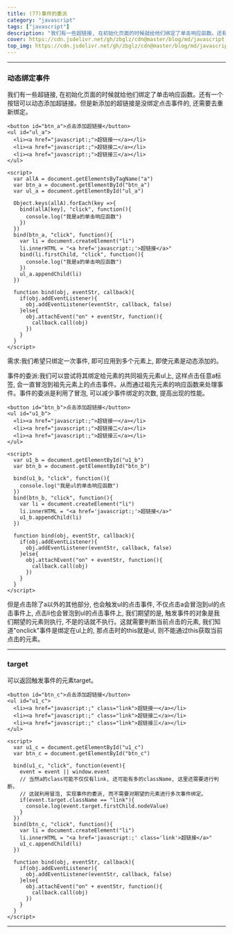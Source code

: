 ```yaml
---
title: (77)事件的委派
category: "javascript"
tags: ["javascript"]
description: "我们有一些超链接, 在初始化页面的时候就给他们绑定了单击响应函数。还有一个按钮可以动态添加超链接。但是新添加的超链接是没绑定点击事件的, 还需要去重新绑定。"
cover: https://cdn.jsdelivr.net/gh/zbglz/cdn@master/blog/md/javascript.svg
top_img: https://cdn.jsdelivr.net/gh/zbglz/cdn@master/blog/md/javascript.svg
---
```


***

### 动态绑定事件

我们有一些超链接, 在初始化页面的时候就给他们绑定了单击响应函数。还有一个按钮可以动态添加超链接。但是新添加的超链接是没绑定点击事件的, 还需要去重新绑定。



    <button id="btn_a">点击添加超链接</button>
    <ul id="ul_a">
      <li><a href="javascript:;">超链接一</a></li>
      <li><a href="javascript:;">超链接二</a></li>
      <li><a href="javascript:;">超链接三</a></li>
    </ul>
    
    <script>
      var allA = document.getElementsByTagName("a")
      var btn_a = document.getElementById("btn_a")
      var ul_a = document.getElementById("ul_a")
      
      Object.keys(allA).forEach(key =>{
        bind(allA[key], "click", function(){
          console.log("我是a的单击响应函数")
        })
      })
      bind(btn_a, "click", function(){
        var li = document.createElement("li")
        li.innerHTML = "<a href='javascript:;'>超链接</a>"
        bind(li.firstChild, "click", function(){
          console.log("我是a的单击响应函数")
        })
        ul_a.appendChild(li)
      })
      
      function bind(obj, eventStr, callback){
        if(obj.addEventListener){
          obj.addEventListener(eventStr, callback, false)
        }else{
          obj.attachEvent("on" + eventStr, function(){
            callback.call(obj)
          })
        }
      }
    </script>



需求:我们希望只绑定一次事件, 即可应用到多个元素上, 即使元素是动态添加的。

事件的委派:我们可以尝试将其绑定给元素的共同祖先元素ul上, 这样点击任意a标签, 会一直冒泡到祖先元素上的点击事件。从而通过祖先元素的响应函数来处理事件。事件的委派是利用了冒泡, 可以减少事件绑定的次数, 提高出现的性能。



    <button id="btn_b">点击添加超链接</button>
    <ul id="u1_b">
      <li><a href="javascript:;">超链接一</a></li>
      <li><a href="javascript:;">超链接二</a></li>
      <li><a href="javascript:;">超链接三</a></li>
    </ul>
    
    <script>
      var u1_b = document.getElementById("u1_b")
      var btn_b = document.getElementById("btn_b")
      
      bind(u1_b, "click", function(){
        console.log("我是ul的单击响应函数")
      })
      bind(btn_b, "click", function(){
        var li = document.createElement("li")
        li.innerHTML = "<a href='javascript:;'>超链接</a>"
        u1_b.appendChild(li)
      })
      
      function bind(obj, eventStr, callback){
        if(obj.addEventListener){
          obj.addEventListener(eventStr, callback, false)
        }else{
          obj.attachEvent("on" + eventStr, function(){
            callback.call(obj)
          })
        }
      }
    </script>



但是点击除了a以外的其他部分, 也会触发ul的点击事件, 不仅点击a会冒泡到ul的点击事件上, 点击li也会冒泡到ul的点击事件上, 我们期望的是, 触发事件的对象是我们期望的元素则执行, 不是的话就不执行。这就需要判断当前点击的元素, 我们知道"onclick"事件是绑定在ul上的, 那点击时的this就是ul, 则不能通过this获取当前点击的元素。

***

### target

可以返回触发事件的元素target。



    <button id="btn_c">点击添加超链接</button>
    <ul id="u1_c">
      <li><a href="javascript:;" class="link">超链接一</a></li>
      <li><a href="javascript:;" class="link">超链接二</a></li>
      <li><a href="javascript:;" class="link">超链接三</a></li>
    </ul>
    
    <script>
      var u1_c = document.getElementById("u1_c")
      var btn_c = document.getElementById("btn_c")
      
      bind(u1_c, "click", function(event){
        event = event || window.event
        // 当然a的class可能不仅仅有link, 还可能有多的className, 这里还需要进行判断。
        // 这就利用冒泡, 实现事件的委派, 而不需要对期望的元素进行多次事件绑定。
        if(event.target.className == "link"){
          console.log(event.target.firstChild.nodeValue)
        }
      })
      bind(btn_c, "click", function(){
        var li = document.createElement("li")
        li.innerHTML = "<a href='javascript:;' class='link'>超链接</a>"
        u1_c.appendChild(li)
      })
      
      function bind(obj, eventStr, callback){
        if(obj.addEventListener){
          obj.addEventListener(eventStr, callback, false)
        }else{
          obj.attachEvent("on" + eventStr, function(){
            callback.call(obj)
          })
        }
      }
    </script>




***
